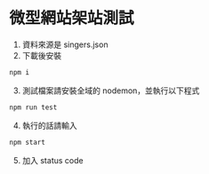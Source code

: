 # 微型網站架站測試

1. 資料來源是 singers.json
2. 下載後安裝

```bash
npm i
```

3. 測試檔案請安裝全域的 nodemon，並執行以下程式

```bash
npm run test
```

4. 執行的話請輸入

```bash
npm start
```

5. 加入 status code
